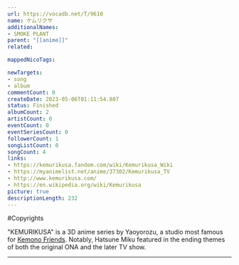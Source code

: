 ```yaml
---
url: https://vocadb.net/T/9610
name: ケムリクサ
additionalNames: 
- SMOKE PLANT
parent: "[[anime]]"
related:

mappedNicoTags:

newTargets:
- song
- album
commentCount: 0
createDate: 2023-05-06T01:11:54.807
status: Finished
albumCount: 2
artistCount: 0
eventCount: 0
eventSeriesCount: 0
followerCount: 1
songListCount: 0
songCount: 4
links: 
- https://kemurikusa.fandom.com/wiki/Kemurikusa_Wiki
- https://myanimelist.net/anime/37302/Kemurikusa_TV
- http://www.kemurikusa.com/
- https://en.wikipedia.org/wiki/Kemurikusa
picture: true
descriptionLength: 232
---
```


#Copyrights

"KEMURIKUSA" is a 3D anime series by Yaoyorozu, a studio most famous for [Kemono Friends](https://vocadb.net/T/6235/kemono-friends). Notably, Hatsune Miku featured in the ending themes of both the original ONA and the later TV show.

---

